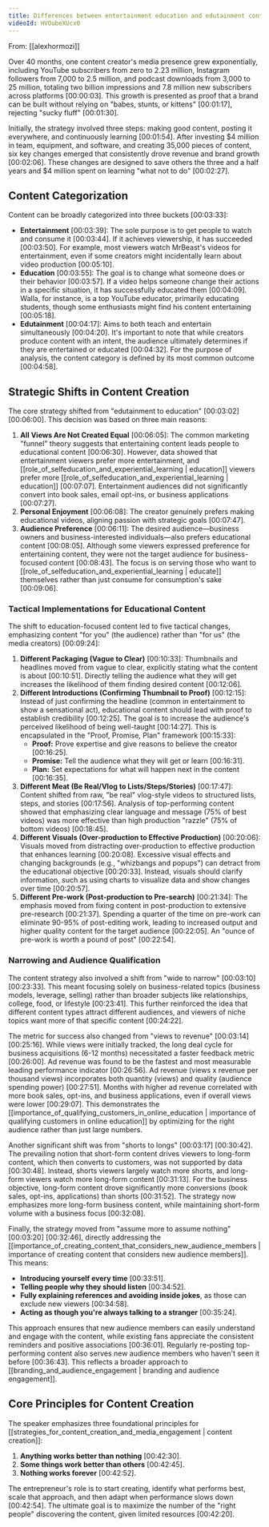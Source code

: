 ```yaml
---
title: Differences between entertainment education and edutainment content
videoId: HVOubeXUcx0
---
```


From: [[alexhormozi]] <br/> 

Over 40 months, one content creator's media presence grew exponentially, including YouTube subscribers from zero to 2.23 million, Instagram followers from 7,000 to 2.5 million, and podcast downloads from 3,000 to 25 million, totaling two billion impressions and 7.8 million new subscribers across platforms <a class="yt-timestamp" data-t="00:00:03">[00:00:03]</a>. This growth is presented as proof that a brand can be built without relying on "babes, stunts, or kittens" <a class="yt-timestamp" data-t="00:01:17">[00:01:17]</a>, rejecting "sucky fluff" <a class="yt-timestamp" data-t="00:01:30">[00:01:30]</a>.

Initially, the strategy involved three steps: making good content, posting it everywhere, and continuously learning <a class="yt-timestamp" data-t="00:01:54">[00:01:54]</a>. After investing $4 million in team, equipment, and software, and creating 35,000 pieces of content, six key changes emerged that consistently drove revenue and brand growth <a class="yt-timestamp" data-t="00:02:06">[00:02:06]</a>. These changes are designed to save others the three and a half years and $4 million spent on learning "what not to do" <a class="yt-timestamp" data-t="00:02:27">[00:02:27]</a>.

## Content Categorization

Content can be broadly categorized into three buckets <a class="yt-timestamp" data-t="00:03:33">[00:03:33]</a>:

*   **Entertainment** <a class="yt-timestamp" data-t="00:03:39">[00:03:39]</a>: The sole purpose is to get people to watch and consume it <a class="yt-timestamp" data-t="00:03:44">[00:03:44]</a>. If it achieves viewership, it has succeeded <a class="yt-timestamp" data-t="00:03:50">[00:03:50]</a>. For example, most viewers watch MrBeast's videos for entertainment, even if some creators might incidentally learn about video production <a class="yt-timestamp" data-t="00:05:10">[00:05:10]</a>.
*   **Education** <a class="yt-timestamp" data-t="00:03:55">[00:03:55]</a>: The goal is to change what someone does or their behavior <a class="yt-timestamp" data-t="00:03:57">[00:03:57]</a>. If a video helps someone change their actions in a specific situation, it has successfully educated them <a class="yt-timestamp" data-t="00:04:09">[00:04:09]</a>. Walla, for instance, is a top YouTube educator, primarily educating students, though some enthusiasts might find his content entertaining <a class="yt-timestamp" data-t="00:05:18">[00:05:18]</a>.
*   **Edutainment** <a class="yt-timestamp" data-t="00:04:17">[00:04:17]</a>: Aims to both teach and entertain simultaneously <a class="yt-timestamp" data-t="00:04:20">[00:04:20]</a>. It's important to note that while creators produce content with an intent, the audience ultimately determines if they are entertained or educated <a class="yt-timestamp" data-t="00:04:32">[00:04:32]</a>. For the purpose of analysis, the content category is defined by its most common outcome <a class="yt-timestamp" data-t="00:04:58">[00:04:58]</a>.

## Strategic Shifts in Content Creation

The core strategy shifted from "edutainment to education" <a class="yt-timestamp" data-t="00:03:02">[00:03:02]</a> <a class="yt-timestamp" data-t="00:06:00">[00:06:00]</a>. This decision was based on three main reasons:

1.  **All Views Are Not Created Equal** <a class="yt-timestamp" data-t="00:06:05">[00:06:05]</a>: The common marketing "funnel" theory suggests that entertaining content leads people to educational content <a class="yt-timestamp" data-t="00:06:30">[00:06:30]</a>. However, data showed that entertainment viewers prefer more entertainment, and [[role_of_selfeducation_and_experiential_learning | education]] viewers prefer more [[role_of_selfeducation_and_experiential_learning | education]] <a class="yt-timestamp" data-t="00:07:07">[00:07:07]</a>. Entertainment audiences did not significantly convert into book sales, email opt-ins, or business applications <a class="yt-timestamp" data-t="00:07:27">[00:07:27]</a>.
2.  **Personal Enjoyment** <a class="yt-timestamp" data-t="00:06:08">[00:06:08]</a>: The creator genuinely prefers making educational videos, aligning passion with strategic goals <a class="yt-timestamp" data-t="00:07:47">[00:07:47]</a>.
3.  **Audience Preference** <a class="yt-timestamp" data-t="00:06:11">[00:06:11]</a>: The desired audience—business owners and business-interested individuals—also prefers educational content <a class="yt-timestamp" data-t="00:08:05">[00:08:05]</a>. Although some viewers expressed preference for entertaining content, they were not the target audience for business-focused content <a class="yt-timestamp" data-t="00:08:43">[00:08:43]</a>. The focus is on serving those who want to [[role_of_selfeducation_and_experiential_learning | educate]] themselves rather than just consume for consumption's sake <a class="yt-timestamp" data-t="00:09:06">[00:09:06]</a>.

### Tactical Implementations for Educational Content

The shift to education-focused content led to five tactical changes, emphasizing content "for you" (the audience) rather than "for us" (the media creators) <a class="yt-timestamp" data-t="00:09:24">[00:09:24]</a>:

1.  **Different Packaging (Vague to Clear)** <a class="yt-timestamp" data-t="00:10:33">[00:10:33]</a>: Thumbnails and headlines moved from vague to clear, explicitly stating what the content is about <a class="yt-timestamp" data-t="00:10:51">[00:10:51]</a>. Directly telling the audience what they will get increases the likelihood of them finding desired content <a class="yt-timestamp" data-t="00:12:06">[00:12:06]</a>.
2.  **Different Introductions (Confirming Thumbnail to Proof)** <a class="yt-timestamp" data-t="00:12:15">[00:12:15]</a>: Instead of just confirming the headline (common in entertainment to show a sensational act), educational content should lead with proof to establish credibility <a class="yt-timestamp" data-t="00:12:25">[00:12:25]</a>. The goal is to increase the audience's perceived likelihood of being well-taught <a class="yt-timestamp" data-t="00:14:27">[00:14:27]</a>. This is encapsulated in the "Proof, Promise, Plan" framework <a class="yt-timestamp" data-t="00:15:33">[00:15:33]</a>:
    *   **Proof:** Prove expertise and give reasons to believe the creator <a class="yt-timestamp" data-t="00:16:25">[00:16:25]</a>.
    *   **Promise:** Tell the audience what they will get or learn <a class="yt-timestamp" data-t="00:16:31">[00:16:31]</a>.
    *   **Plan:** Set expectations for what will happen next in the content <a class="yt-timestamp" data-t="00:16:35">[00:16:35]</a>.
3.  **Different Meat (Be Real/Vlog to Lists/Steps/Stories)** <a class="yt-timestamp" data-t="00:17:47">[00:17:47]</a>: Content shifted from raw, "be real" vlog-style videos to structured lists, steps, and stories <a class="yt-timestamp" data-t="00:17:56">[00:17:56]</a>. Analysis of top-performing content showed that emphasizing clear language and message (75% of best videos) was more effective than high production "razzle" (75% of bottom videos) <a class="yt-timestamp" data-t="00:18:45">[00:18:45]</a>.
4.  **Different Visuals (Over-production to Effective Production)** <a class="yt-timestamp" data-t="00:20:06">[00:20:06]</a>: Visuals moved from distracting over-production to effective production that enhances learning <a class="yt-timestamp" data-t="00:20:08">[00:20:08]</a>. Excessive visual effects and changing backgrounds (e.g., "whizbangs and popups") can detract from the educational objective <a class="yt-timestamp" data-t="00:20:33">[00:20:33]</a>. Instead, visuals should clarify information, such as using charts to visualize data and show changes over time <a class="yt-timestamp" data-t="00:20:57">[00:20:57]</a>.
5.  **Different Pre-work (Post-production to Pre-search)** <a class="yt-timestamp" data-t="00:21:34">[00:21:34]</a>: The emphasis moved from fixing content in post-production to extensive pre-research <a class="yt-timestamp" data-t="00:21:37">[00:21:37]</a>. Spending a quarter of the time on pre-work can eliminate 90-95% of post-editing work, leading to increased output and higher quality content for the target audience <a class="yt-timestamp" data-t="00:22:05">[00:22:05]</a>. An "ounce of pre-work is worth a pound of post" <a class="yt-timestamp" data-t="00:22:54">[00:22:54]</a>.

### Narrowing and Audience Qualification

The content strategy also involved a shift from "wide to narrow" <a class="yt-timestamp" data-t="00:03:10">[00:03:10]</a> <a class="yt-timestamp" data-t="00:23:33">[00:23:33]</a>. This meant focusing solely on business-related topics (business models, leverage, selling) rather than broader subjects like relationships, college, food, or lifestyle <a class="yt-timestamp" data-t="00:23:41">[00:23:41]</a>. This further reinforced the idea that different content types attract different audiences, and viewers of niche topics want more of that specific content <a class="yt-timestamp" data-t="00:24:22">[00:24:22]</a>.

The metric for success also changed from "views to revenue" <a class="yt-timestamp" data-t="00:03:14">[00:03:14]</a> <a class="yt-timestamp" data-t="00:25:16">[00:25:16]</a>. While views were initially tracked, the long deal cycle for business acquisitions (6-12 months) necessitated a faster feedback metric <a class="yt-timestamp" data-t="00:26:00">[00:26:00]</a>. Ad revenue was found to be the fastest and most measurable leading performance indicator <a class="yt-timestamp" data-t="00:26:56">[00:26:56]</a>. Ad revenue (views x revenue per thousand views) incorporates both quantity (views) and quality (audience spending power) <a class="yt-timestamp" data-t="00:27:51">[00:27:51]</a>. Months with higher ad revenue correlated with more book sales, opt-ins, and business applications, even if overall views were lower <a class="yt-timestamp" data-t="00:29:07">[00:29:07]</a>. This demonstrates the [[importance_of_qualifying_customers_in_online_education | importance of qualifying customers in online education]] by optimizing for the right audience rather than just large numbers.

Another significant shift was from "shorts to longs" <a class="yt-timestamp" data-t="00:03:17">[00:03:17]</a> <a class="yt-timestamp" data-t="00:30:42">[00:30:42]</a>. The prevailing notion that short-form content drives viewers to long-form content, which then converts to customers, was not supported by data <a class="yt-timestamp" data-t="00:30:48">[00:30:48]</a>. Instead, shorts viewers largely watch more shorts, and long-form viewers watch more long-form content <a class="yt-timestamp" data-t="00:31:13">[00:31:13]</a>. For the business objective, long-form content drove significantly more conversions (book sales, opt-ins, applications) than shorts <a class="yt-timestamp" data-t="00:31:52">[00:31:52]</a>. The strategy now emphasizes more long-form business content, while maintaining short-form volume with a business focus <a class="yt-timestamp" data-t="00:32:08">[00:32:08]</a>.

Finally, the strategy moved from "assume more to assume nothing" <a class="yt-timestamp" data-t="00:03:20">[00:03:20]</a> <a class="yt-timestamp" data-t="00:32:46">[00:32:46]</a>, directly addressing the [[importance_of_creating_content_that_considers_new_audience_members | importance of creating content that considers new audience members]]. This means:
*   **Introducing yourself every time** <a class="yt-timestamp" data-t="00:33:51">[00:33:51]</a>.
*   **Telling people why they should listen** <a class="yt-timestamp" data-t="00:34:52">[00:34:52]</a>.
*   **Fully explaining references and avoiding inside jokes**, as those can exclude new viewers <a class="yt-timestamp" data-t="00:34:58">[00:34:58]</a>.
*   **Acting as though you're always talking to a stranger** <a class="yt-timestamp" data-t="00:35:24">[00:35:24]</a>.

This approach ensures that new audience members can easily understand and engage with the content, while existing fans appreciate the consistent reminders and positive associations <a class="yt-timestamp" data-t="00:36:01">[00:36:01]</a>. Regularly re-posting top-performing content also serves new audience members who haven't seen it before <a class="yt-timestamp" data-t="00:36:43">[00:36:43]</a>. This reflects a broader approach to [[branding_and_audience_engagement | branding and audience engagement]].

## Core Principles for Content Creation

The speaker emphasizes three foundational principles for [[strategies_for_content_creation_and_media_engagement | content creation]]:
1.  **Anything works better than nothing** <a class="yt-timestamp" data-t="00:42:30">[00:42:30]</a>.
2.  **Some things work better than others** <a class="yt-timestamp" data-t="00:42:45">[00:42:45]</a>.
3.  **Nothing works forever** <a class="yt-timestamp" data-t="00:42:52">[00:42:52]</a>.

The entrepreneur's role is to start creating, identify what performs best, scale that approach, and then adapt when performance slows down <a class="yt-timestamp" data-t="00:42:54">[00:42:54]</a>. The ultimate goal is to maximize the number of the "right people" discovering the content, given limited resources <a class="yt-timestamp" data-t="00:42:20">[00:42:20]</a>.